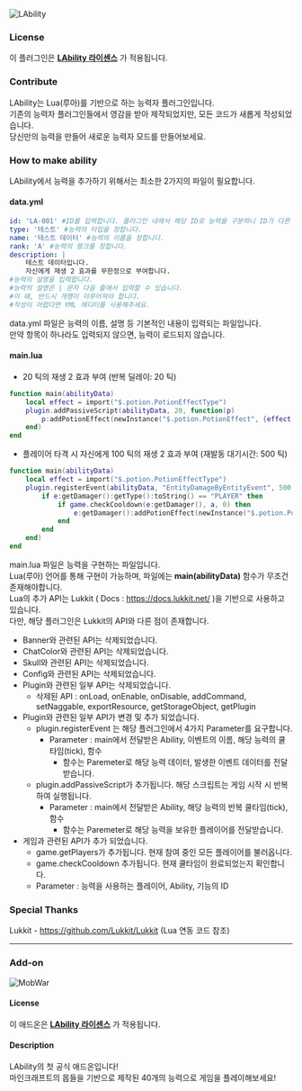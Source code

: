 ![LAbility](https://user-images.githubusercontent.com/30228621/145702029-17ecfee6-6838-4405-91e3-2bdc88564e19.png)
### License
이 플러그인은 [**LAbility 라이센스**](https://github.com/MINUTE1084/LAbility/blob/master/LICENSE.md) 가 적용됩니다. 
### Contribute
LAbility는 Lua(루아)를 기반으로 하는 능력자 플러그인입니다.\
기존의 능력자 플러그인들에서 영감을 받아 제작되었지만, 모든 코드가 새롭게 작성되었습니다.\
당신만의 능력을 만들어 새로운 능력자 모드를 만들어보세요.

### How to make ability
LAbility에서 능력을 추가하기 위해서는 최소한 2가지의 파일이 필요합니다.
#### data.yml
```yaml
id: 'LA-001' #ID를 입력합니다. 플러그인 내에서 해당 ID로 능력을 구분하니 ID가 다른 능력과 겹치지 않도록 해주세요.
type: '테스트' #능력의 타입을 정합니다.
name: '테스트 데이터' #능력의 이름을 정합니다.
rank: 'A' #능력의 랭크를 정합니다.
description: | 
    테스트 데이터입니다.
    자신에게 재생 2 효과를 무한정으로 부여합니다.
#능력의 설명을 입력합니다.
#능력의 설명은 | 문자 다음 줄에서 입력할 수 있습니다.
#이 때, 반드시 개행이 이루어져야 합니다.
#작성이 어렵다면 YML 에디터를 사용해주세요.
```
data.yml 파일은 능력의 이름, 설명 등 기본적인 내용이 입력되는 파일입니다.\
만약 항목이 하나라도 입력되지 않으면, 능력이 로드되지 않습니다.

#### main.lua
 - 20 틱의 재생 2 효과 부여 (반복 딜레이: 20 틱)
```lua
function main(abilityData)
	local effect = import("$.potion.PotionEffectType")
	plugin.addPassiveScript(abilityData, 20, function(p)
		p:addPotionEffect(newInstance("$.potion.PotionEffect", {effect.REGENERATION, 20, 1}))
	end)
end
```

 - 플레이어 타격 시 자신에게 100 틱의 재생 2 효과 부여 (재발동 대기시간: 500 틱)
```lua
function main(abilityData)
	local effect = import("$.potion.PotionEffectType")
	plugin.registerEvent(abilityData, "EntityDamageByEntityEvent", 500, function(a, e)
		if e:getDamager():getType():toString() == "PLAYER" then
			if game.checkCooldown(e:getDamager(), a, 0) then
				e:getDamager():addPotionEffect(newInstance("$.potion.PotionEffect", {effect.REGENERATION, 100, 1}))
			end
		end
	end)
end
```
main.lua 파일은 능력을 구현하는 파일입니다.\
Lua(루아) 언어를 통해 구현이 가능하며, 파일에는 **main(abilityData)** 함수가 무조건 존재해야합니다.\
Lua의 추가 API는 Lukkit ( Docs : https://docs.lukkit.net/ )을 기반으로 사용하고 있습니다.\
다만, 해당 플러그인은 Lukkit의 API와 다른 점이 존재합니다.
 - Banner와 관련된 API는 삭제되었습니다.
 - ChatColor와 관련된 API는 삭제되었습니다.
 - Skull와 관련된 API는 삭제되었습니다.
 - Config와 관련된 API는 삭제되었습니다.
 - Plugin와 관련된 일부 API는 삭제되었습니다.
   - 삭제된 API : onLoad, onEnable, onDisable, addCommand, setNaggable, exportResource, getStorageObject, getPlugin
 - Plugin와 관련된 일부 API가 변경 및 추가 되었습니다.
   - plugin.registerEvent 는 해당 플러그인에서 4가지 Parameter를 요구합니다.
     - Parameter : main에서 전달받은 Ability, 이벤트의 이름, 해당 능력의 쿨타임(tick), 함수
       - 함수는 Paremeter로 해당 능력 데이터, 발생한 이벤트 데이터를 전달받습니다.
   - plugin.addPassiveScript가 추가됩니다. 해당 스크립트는 게임 시작 시 반복하여 실행됩니다.
     - Parameter : main에서 전달받은 Ability, 해당 능력의 반복 쿨타임(tick), 함수
       - 함수는 Paremeter로 해당 능력을 보유한 플레이어를 전달받습니다.
 - 게임과 관련된 API가 추가 되었습니다.
    - game.getPlayers가 추가됩니다. 현재 참여 중인 모든 플레이어를 불러옵니다.
    - game.checkCooldown 추가됩니다. 현재 쿨타임이 완료되었는지 확인합니다.
     - Parameter : 능력을 사용하는 플레이어, Ability, 기능의 ID

### Special Thanks
Lukkit - https://github.com/Lukkit/Lukkit (Lua 연동 코드 참조)
***
### Add-on
![MobWar](https://user-images.githubusercontent.com/30228621/145704497-ee1ab8c1-725e-478f-bc11-7caa54d0a779.png)
#### License
이 애드온은 [**LAbility 라이센스**](https://github.com/MINUTE1084/LAbility/blob/master/LICENSE.md) 가 적용됩니다. 

#### Description
LAbility의 첫 공식 애드온입니다!\
마인크래프트의 몹들을 기반으로 제작된 40개의 능력으로 게임을 플레이해보세요!
